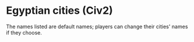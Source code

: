 # Egyptian cities (Civ2)

The names listed are default names; players can change their cities' names if they choose.